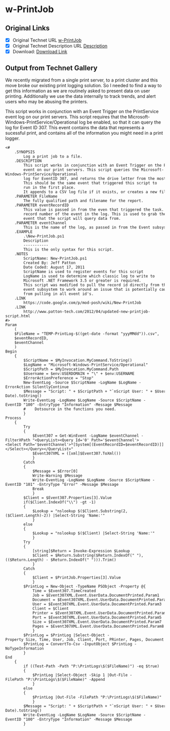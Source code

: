 # w-PrintJob

## Original Links

- [x] Original Technet URL [w-PrintJob](https://gallery.technet.microsoft.com/New-PrintJob-2f43062f)
- [x] Original Technet Description URL [Description](https://gallery.technet.microsoft.com/New-PrintJob-2f43062f/description)
- [x] Download: [Download Link](Download\New-PrintJob.ps1)

## Output from Technet Gallery

We recently migrated from a single print server, to a print cluster and this move broke our existing print logging solution. So I needed to find a way to get this information as we are routinely asked to present data on user printing. Additionally we use  the data internally to track trends, and alert users who may be abusing the printers.

This script works in conjunction with an Event Trigger on the PrintService event log on our print servers. This script requires that the Microsoft-Windows-PrintService/Operational log be enabled, so that it can query the log for Event ID 307. This event  contains the data that represents a sucessful print, and contains all of the information you might need in a print logger.

```
<#
    .SYNOPSIS
        Log a print job to a file.
    .DESCRIPTION
        This script works in conjunction with an Event Trigger on the PrintService
        event on our print servers. This script queries the Microsoft-Windows-PrintService/Operational
        log for EventID 307, and returns the drive letter from the most recent event.
        This should be the same event that triggered this script to
        run in the first place.
        It appends to a CSV log file if it exists, or creates a new file if it doesn't.
    .PARAMETER FileName
        The fully qualified path and filename for the report.
    .PARAMETER eventRecordID
        This value is passed in from the even that triggered the task. This is the
        record number of the event in the log. This is used to grab the specific
        event that the script will query data from.
    .PARAMETER eventChannel
        This is the name of the log, as passed in from the Event subsystem.
    .EXAMPLE
        .\New-PrintJob.ps1
        Description
        -----------
        This is the only syntax for this script.
    .NOTES
        ScriptName: New-PrintJob.ps1
        Created By: Jeff Patton
        Date Coded: August 17, 2011
        ScriptName is used to register events for this script
        LogName is used to determine which classic log to write to
        Microsoft .NET Framework 3.5 or greater is required.
        This script was modified to pull the record id directly from the
        event subsystem to work around an issue that is potentially caused
        from pulling in all event id's.
    .LINK
        https://code.google.com/p/mod-posh/wiki/New-PrintJob
    .LINK
        http://www.patton-tech.com/2012/04/updated-new-printjob-script.html
#>
Param
    (
    $FileName = "TEMP-PrintLog-$((get-date -format "yyyMMdd")).csv",
    $eventRecordID,
    $eventChannel
    )
Begin
    {
        $ScriptName = $MyInvocation.MyCommand.ToString()
        $LogName = "Microsoft-Windows-PrintService/Operational"
        $ScriptPath = $MyInvocation.MyCommand.Path
        $Username = $env:USERDOMAIN + "\" + $env:USERNAME
        $ErrorActionPreference = "Stop"
        New-EventLog -Source $ScriptName -LogName $LogName -ErrorAction SilentlyContinue
        $Message = "Script: " + $ScriptPath + "`nScript User: " + $Username + "`nStarted: " + (Get-Date).toString()
        Write-EventLog -LogName $LogName -Source $ScriptName -EventID "100" -EntryType "Information" -Message $Message
        #    Dotsource in the functions you need.
        }
Process
    {
        Try
        {
            $Event307 = Get-WinEvent -LogName $eventChannel -FilterXPath "<QueryList><Query Id='0' Path='$eventChannel'><Select Path='$eventChannel'>*[System[(EventRecordID=$eventRecordID)]]</Select></Query></QueryList>"
            $Event307XML = ([xml]$Event307.ToXml())
            }
        Catch
        {
            $Message = $Error[0]
            Write-Warning $Message
            Write-EventLog -LogName $LogName -Source $ScriptName -EventID "101" -EntryType "Error" -Message $Message
            Break
            }
        $Client = $Event307.Properties[3].Value
        if($Client.IndexOf("\\") -gt -1)
        {
            $Lookup = "nslookup $($Client.Substring(2,($Client.Length)-2)) |Select-String 'Name:'"
            }
        else
        {
            $Lookup = "nslookup $($Client) |Select-String 'Name:'"
            }
        Try
        {
            [string]$Return = Invoke-Expression $Lookup
            $Client = $Return.Substring($Return.IndexOf(" "),(($Return.Length) - $Return.IndexOf(" "))).Trim()
            }
        Catch
        {
            $Client = $PrintJob.Properties[3].Value
            }
        $PrintLog = New-Object -TypeName PSObject -Property @{
            Time = $Event307.TimeCreated
            Job = $Event307XML.Event.UserData.DocumentPrinted.Param1
            Document = $Event307XML.Event.UserData.DocumentPrinted.Param2
            User = $Event307XML.Event.UserData.DocumentPrinted.Param3
            Client = $Client
            Printer = $Event307XML.Event.UserData.DocumentPrinted.Param6
            Port = $Event307XML.Event.UserData.DocumentPrinted.Param5
            Size = $Event307XML.Event.UserData.DocumentPrinted.Param7
            Pages = $Event307XML.Event.UserData.DocumentPrinted.Param8
            }
        $PrintLog = $PrintLog |Select-Object -Property Size, Time, User, Job, Client, Port, PRinter, Pages, Document
        $PrintLog = ConvertTo-Csv -InputObject $PrintLog -NoTypeInformation
        }
End
    {
        if ((Test-Path -Path "P:\PrintLogs\$($FileName)") -eq $true)
        {
            $PrintLog |Select-Object -Skip 1 |Out-File -FilePath "P:\PrintLogs\$($FileName)" -Append
            }
        else
        {
            $PrintLog |Out-File -FilePath "P:\PrintLogs\$($FileName)"
            }
        $Message = "Script: " + $ScriptPath + "`nScript User: " + $Username + "`nFinished: " + (Get-Date).toString()
        Write-EventLog -LogName $LogName -Source $ScriptName -EventID "100" -EntryType "Information" -Message $Message
        }
```

